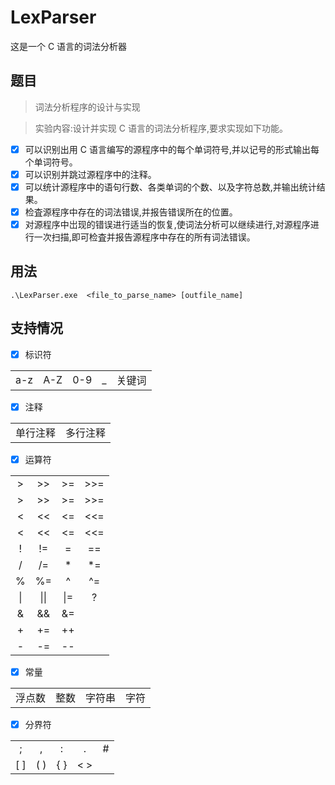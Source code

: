 # LexParser

这是一个 C 语言的词法分析器

## 题目

> 词法分析程序的设计与实现

> 实验内容:设计并实现 C 语言的词法分析程序,要求实现如下功能。

-   [x] 可以识别出用 C 语言编写的源程序中的每个单词符号,并以记号的形式输出每个单词符号。
-   [x] 可以识别并跳过源程序中的注释。
-   [x] 可以统计源程序中的语句行数、各类单词的个数、以及字符总数,并输出统计结果。
-   [x] 检査源程序中存在的词法错误,并报告错误所在的位置。
-   [x] 对源程序中岀现的错误进行适当的恢复,使词法分析可以继续进行,对源程序进行一次扫描,即可检査并报告源程序中存在的所有词法错误。

## 用法
```
.\LexParser.exe  <file_to_parse_name> [outfile_name]
```

## 支持情况

-   [x] 标识符

|     |     |     |     |        |
| :-: | :-: | :-: | :-: | :----: |
| a-z | A-Z | 0-9 | \_  | 关键词 |

-   [x] 注释

|          |          |
| :------: | :------: |
| 单行注释 | 多行注释 |

-   [x] 运算符

|     |      |     |     |
| :-: | :--: | :-: | :-: |
|  >  |  >>  | >=  | >>= |
|  >  |  >>  | >=  | >>= |
|  <  |  <<  | <=  | <<= |
|  <  |  <<  | <=  | <<= |
|  !  |  !=  |  =  | ==  |
|  /  |  /=  | \*  | \*= |
|  %  |  %=  |  ^  | ^=  |
| \|  | \|\| | \|= |  ?  |
|  &  |  &&  | &=  |
|  +  |  +=  | ++  |
|  -  |  -=  | --  |

-   [x] 常量

|        |      |        |      |
| :----: | :--: | ------ | ---- |
| 浮点数 | 整数 | 字符串 | 字符 |

-   [x] 分界符

|     |     |     |     |     |
| :-: | :-: | :-: | :-: | :-: |
|  ;  |  ,  |  :  |  .  |  #  |
| [ ] | ( ) | { } | < > |
